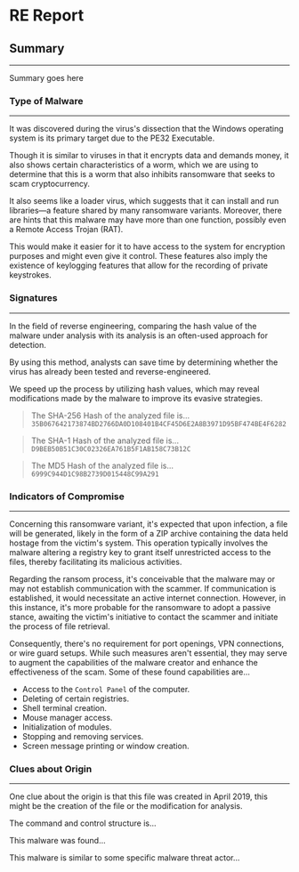 #  RE Report


##  Summary
---
Summary goes here

###  Type of Malware
---
It was discovered during the virus's dissection that the Windows operating system is its primary target due to the PE32 Executable.

Though it is similar to viruses in that it encrypts data and demands money, it also shows certain characteristics of a worm, which we are using to determine that this is a worm that also inhibits ransomware that seeks to scam cryptocurrency.

It also seems like a loader virus, which suggests that it can install and run libraries—a feature shared by many ransomware variants. Moreover, there are hints that this malware may have more than one function, possibly even a Remote Access Trojan (RAT).

This would make it easier for it to have access to the system for encryption purposes and might even give it control. These features also imply the existence of keylogging features that allow for the recording of private keystrokes.

###  Signatures
---
In the field of reverse engineering, comparing the hash value of the malware under analysis with its analysis is an often-used approach for detection. 

By using this method, analysts can save time by determining whether the virus has already been tested and reverse-engineered. 

We speed up the process by utilizing hash values, which may reveal modifications made by the malware to improve its evasive strategies.

>The SHA-256 Hash of the analyzed file is...       ```35B067642173874BD2766DA0D108401B4CF45D6E2A8B3971D95BF474BE4F6282```

>The SHA-1 Hash of the analyzed file is...       ```D9BEB50B51C30C02326EA761B5F1AB158C73B12C```

>The MD5 Hash of the analyzed file is...       ```6999C944D1C98B2739D015448C99A291```

###  Indicators of Compromise
---
Concerning this ransomware variant, it's expected that upon infection, a file will be generated, likely in the form of a ZIP archive containing the data held hostage from the victim's system. This operation typically involves the malware altering a registry key to grant itself unrestricted access to the files, thereby facilitating its malicious activities.

Regarding the ransom process, it's conceivable that the malware may or may not establish communication with the scammer. If communication is established, it would necessitate an active internet connection. However, in this instance, it's more probable for the ransomware to adopt a passive stance, awaiting the victim's initiative to contact the scammer and initiate the process of file retrieval. 

Consequently, there's no requirement for port openings, VPN connections, or wire guard setups. While such measures aren't essential, they may serve to augment the capabilities of the malware creator and enhance the effectiveness of the scam. Some of these found capabilities are...


* Access to the ```Control Panel``` of the computer.
* Deleting of certain registries.
* Shell terminal creation.
* Mouse manager access.
* Initialization of modules.
* Stopping and removing services.
* Screen message printing or window creation.


###  Clues about Origin
---
One clue about the origin is that this file was created in April 2019, this might be the creation of the file or the modification for analysis.

The command and control structure is...

This malware was found...

This malware is similar to some specific malware threat actor...

